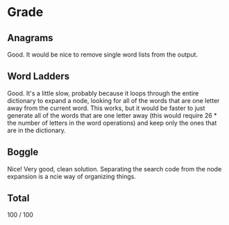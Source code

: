 # Grade

## Anagrams

Good. It would be nice to remove single word lists from the output.

## Word Ladders

Good. It's a little slow, probably because it loops through the entire dictionary to expand a node, looking for all of the words
that are one letter away from the current word. This works, but it would be faster to just generate all of the words that are one
letter away (this would require 26 * the number of letters in the word operations) and keep only the ones that are in the dictionary.

## Boggle

Nice! Very good, clean solution. Separating the search code from the node expansion is a ncie way of organizing things.

## Total

100 / 100
